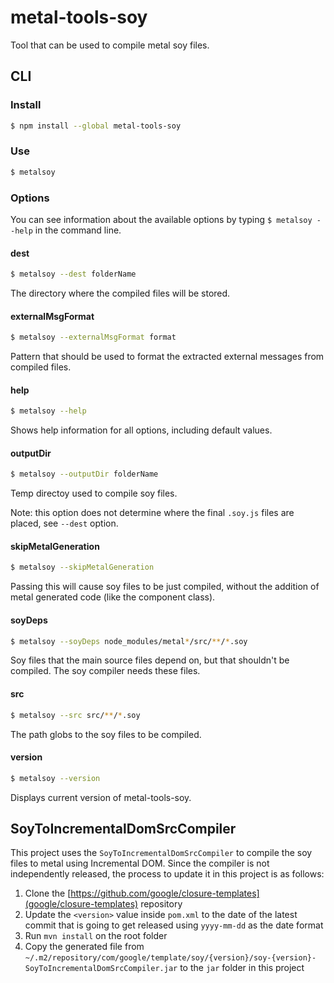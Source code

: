# metal-tools-soy

Tool that can be used to compile metal soy files.

## CLI

### Install

```sh
$ npm install --global metal-tools-soy
```

### Use

```sh
$ metalsoy
```

### Options

You can see information about the available options by typing `$ metalsoy --help` in the command line.

#### dest

```sh
$ metalsoy --dest folderName
```

The directory where the compiled files will be stored.

#### externalMsgFormat

```sh
$ metalsoy --externalMsgFormat format
```

Pattern that should be used to format the extracted external messages from compiled files.

#### help

```sh
$ metalsoy --help
```

Shows help information for all options, including default values.

#### outputDir

```sh
$ metalsoy --outputDir folderName
```

Temp directoy used to compile soy files.

Note: this option does not determine where the final `.soy.js` files are placed, see `--dest` option.

#### skipMetalGeneration

```sh
$ metalsoy --skipMetalGeneration
```

Passing this will cause soy files to be just compiled, without the addition of metal generated code (like the component class).

#### soyDeps

```sh
$ metalsoy --soyDeps node_modules/metal*/src/**/*.soy
```

Soy files that the main source files depend on, but that shouldn't be compiled. The soy compiler needs these files.

#### src

```sh
$ metalsoy --src src/**/*.soy
```

The path globs to the soy files to be compiled.

#### version

```sh
$ metalsoy --version
```

Displays current version of metal-tools-soy.

## SoyToIncrementalDomSrcCompiler

This project uses the `SoyToIncrementalDomSrcCompiler` to compile the soy files to metal using Incremental DOM. Since the compiler is not independently released, the process to update it in this project is as follows:

1. Clone the [https://github.com/google/closure-templates](google/closure-templates) repository
2. Update the `<version>` value inside `pom.xml` to the date of the latest commit that is going to get released using `yyyy-mm-dd` as the date format
3. Run `mvn install` on the root folder
4. Copy the generated file from `~/.m2/repository/com/google/template/soy/{version}/soy-{version}-SoyToIncrementalDomSrcCompiler.jar` to the `jar` folder in this project
